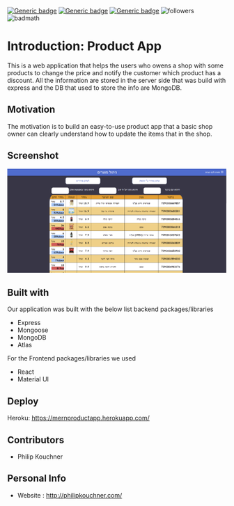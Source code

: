  [![Generic badge](https://img.shields.io/badge/html-green.svg)](https://shields.io/)
  [![Generic badge](https://img.shields.io/badge/css-green.svg)](https://shields.io/)
  [![Generic badge](https://img.shields.io/badge/react-MIT-blue.svg)](https://shields.io/)
  ![followers](https://img.shields.io/github/followers/PhilipK-webdev?logoColor=red&style=social)
  ![badmath](https://img.shields.io/github/languages/top/nielsenjared/badmath)
# Introduction: Product App

This is a web application that helps the users who owens a shop with some products to change the price and notify the customer which product has a discount.
All the information are stored in the server side that was build with express and the DB that used to store the info are MongoDB. 

## Motivation

The motivation is to build an easy-to-use product app that a basic shop owner can clearly understand how to update the items that in the shop.

## Screenshot 

![](./assets/Product.PNG)

## Built with

Our application was built with the below list backend packages/libraries

- Express
- Mongoose
- MongoDB
- Atlas

For the Frontend packages/libraries we used

- React
- Material UI


## Deploy

Heroku: https://mernproductapp.herokuapp.com/

## Contributors

- Philip Kouchner
 
 ## Personal Info
 - Website : http://philipkouchner.com/